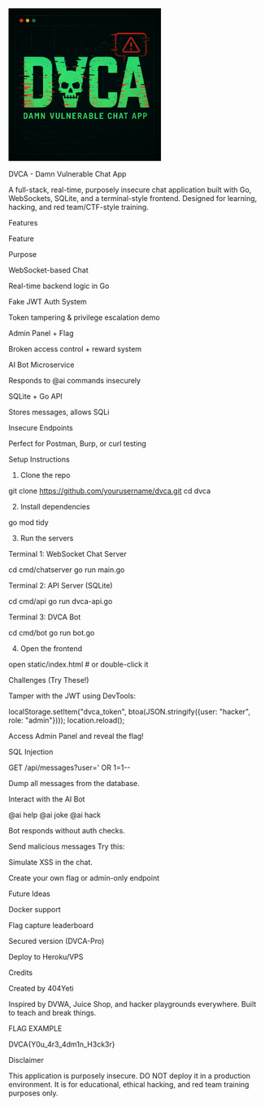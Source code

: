 <img src="assets/dvca.png" width="300" />

DVCA - Damn Vulnerable Chat App

A full-stack, real-time, purposely insecure chat application built with Go, WebSockets, SQLite, and a terminal-style frontend. Designed for learning, hacking, and red team/CTF-style training.

Features

Feature

Purpose

WebSocket-based Chat

Real-time backend logic in Go

Fake JWT Auth System

Token tampering & privilege escalation demo

Admin Panel + Flag

Broken access control + reward system

AI Bot Microservice

Responds to @ai commands insecurely

SQLite + Go API

Stores messages, allows SQLi

Insecure Endpoints

Perfect for Postman, Burp, or curl testing


Setup Instructions

1. Clone the repo

git clone https://github.com/yourusername/dvca.git
cd dvca

2. Install dependencies

go mod tidy

3. Run the servers

Terminal 1: WebSocket Chat Server

cd cmd/chatserver
go run main.go

Terminal 2: API Server (SQLite)

cd cmd/api
go run dvca-api.go

Terminal 3: DVCA Bot

cd cmd/bot
go run bot.go

4. Open the frontend

open static/index.html  # or double-click it

Challenges (Try These!)

Tamper with the JWT using DevTools:

localStorage.setItem("dvca_token", btoa(JSON.stringify({user: "hacker", role: "admin"})));
location.reload();

Access Admin Panel and reveal the flag!

SQL Injection

GET /api/messages?user=' OR 1=1--

Dump all messages from the database.

Interact with the AI Bot

@ai help
@ai joke
@ai hack

Bot responds without auth checks.

Send malicious messages
Try this:

<script>alert(document.cookie)</script>

Simulate XSS in the chat.

Create your own flag or admin-only endpoint

Future Ideas

Docker support

Flag capture leaderboard

Secured version (DVCA-Pro)

Deploy to Heroku/VPS

Credits

Created by 404Yeti

Inspired by DVWA, Juice Shop, and hacker playgrounds everywhere. Built to teach and break things.

FLAG EXAMPLE

DVCA{Y0u_4r3_4dm1n_H3ck3r}

Disclaimer

This application is purposely insecure. DO NOT deploy it in a production environment. It is for educational, ethical hacking, and red team training purposes only.

